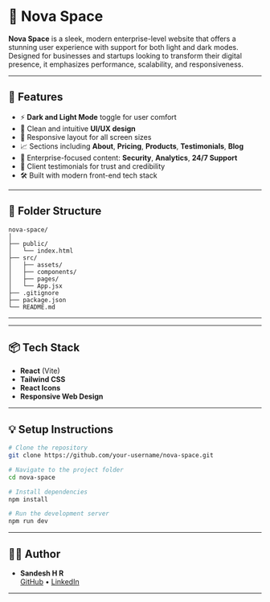 
# 🌌 Nova Space

**Nova Space** is a sleek, modern enterprise-level website that offers a stunning user experience with support for both light and dark modes. Designed for businesses and startups looking to transform their digital presence, it emphasizes performance, scalability, and responsiveness.

---

## 🚀 Features

- ⚡ **Dark and Light Mode** toggle for user comfort  
- 🎯 Clean and intuitive **UI/UX design**
- 🧩 Responsive layout for all screen sizes  
- 📈 Sections including **About**, **Pricing**, **Products**, **Testimonials**, **Blog**
- 🔐 Enterprise-focused content: **Security**, **Analytics**, **24/7 Support**
- 💬 Client testimonials for trust and credibility  
- 🛠 Built with modern front-end tech stack

---

## 📂 Folder Structure

```
nova-space/
│
├── public/
│   └── index.html
├── src/
│   ├── assets/
│   ├── components/
│   ├── pages/
│   └── App.jsx
├── .gitignore
├── package.json
└── README.md
```

---



---

## 📦 Tech Stack

- **React** (Vite)  
- **Tailwind CSS**  
- **React Icons**  
- **Responsive Web Design**

---

## 💡 Setup Instructions

```bash
# Clone the repository
git clone https://github.com/your-username/nova-space.git

# Navigate to the project folder
cd nova-space

# Install dependencies
npm install

# Run the development server
npm run dev
```

---

## 🧑‍💻 Author

- **Sandesh H R**  
  [GitHub](https://github.com/sandy334) • [LinkedIn](https://linkedin.com/in/sandeshhr)  

---


